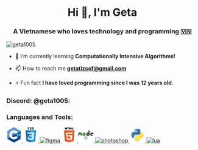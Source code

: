 <h1 align="center">Hi 👋, I'm Geta</h1>
<h3 align="center">A Vietnamese who loves technology and programming 🇻🇳</h3>

<p align="left"> <img src="https://komarev.com/ghpvc/?username=geta1005&label=Profile%20views&color=0e75b6&style=flat" alt="geta1005" /> </p>

- 🌱 I’m currently learning **Computationally Intensive Algorithms!**

- 📫 How to reach me **getatizcof@gmail.com**

- ⚡ Fun fact **I have loved programming since I was 12 years old.**

<h3 align="left">Discord: @geta1005:</h3>
<p align="left">
</p>

<h3 align="left">Languages and Tools:</h3>
<p align="left"> <a href="https://www.w3schools.com/cpp/" target="_blank" rel="noreferrer"> <img src="https://raw.githubusercontent.com/devicons/devicon/master/icons/cplusplus/cplusplus-original.svg" alt="cplusplus" width="40" height="40"/> </a> <a href="https://www.w3schools.com/css/" target="_blank" rel="noreferrer"> <img src="https://raw.githubusercontent.com/devicons/devicon/master/icons/css3/css3-original-wordmark.svg" alt="css3" width="40" height="40"/> </a> <a href="https://www.figma.com/" target="_blank" rel="noreferrer"> <img src="https://www.vectorlogo.zone/logos/figma/figma-icon.svg" alt="figma" width="40" height="40"/> </a> <a href="https://www.w3.org/html/" target="_blank" rel="noreferrer"> <img src="https://raw.githubusercontent.com/devicons/devicon/master/icons/html5/html5-original-wordmark.svg" alt="html5" width="40" height="40"/> </a> <a href="https://nodejs.org" target="_blank" rel="noreferrer"> <img src="https://raw.githubusercontent.com/devicons/devicon/master/icons/nodejs/nodejs-original-wordmark.svg" alt="nodejs" width="40" height="40"/> </a> <a href="https://www.photoshop.com/en" target="_blank" rel="noreferrer"> <img src="https://cdn.discordapp.com/attachments/551423108117037078/1295425626613878804/image-removebg-preview_13.png?ex=670e9aa1&is=670d4921&hm=fd96e7192bf5d1e40b75f91f7591d0687c6e61d64712cc4777f1dab5c47c878a&" alt="photoshop" width="40" height="40"/> </a> <a href="https://www.python.org" target="_blank" rel="noreferrer"> <img src="https://raw.githubusercontent.com/devicons/devicon/master/icons/python/python-original.svg" alt="python" width="40" height="40"/> </a> <a href="https://www.lua.org/" target="_blank" rel="noreferrer"> <img src="https://cdn.discordapp.com/attachments/551423108117037078/1295425108260950130/lua-5-logo-png-transparent.png?ex=670e9a25&is=670d48a5&hm=4431bf61f0517003270acfe97b78d826315f0e93820e695229fc70998480967c&" alt="lua" width="40" height="40"/> </a> </p> 
